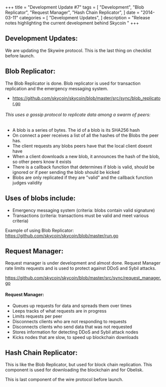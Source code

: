 +++
title = "Development Update #7"
tags = [
    "Development",
    "Blob Replicator",
    "Request Manager",
    "Hash Chain Replicator",
]
date = "2014-03-11"
categories = [
    "Development Updates",
]
description = "Release notes highlighting the current development behind Skycoin  "
+++

## Development Updates:

We are updating the Skywire protocol. This is the last thing on checklist before launch.

## Blob Replicator:

The Blob Replicator is done. Blob replicator is used for transaction replication and the emergency messaging system.

- https://github.com/skycoin/skycoin/blob/master/src/sync/blob_replicator.go

###### This uses a gossip protocol to replicate data among a swarm of peers:
- A blob is a series of bytes. The id of a blob is its SHA256 hash
- On connect a peer receives a list of all the hashes of the Blobs the peer has.
- The client requests any blobs peers have that the local client doesnt have
- When a client downloads a new blob, it announces the hash of the blob, so other peers know it exists
- There is a callback function that determines if blob is valid, should be ignored or if peer sending the blob should be kicked
- Blobs are only replicated if they  are "valid" and the callback function judges validity

## Uses of blobs include:
- Emergency messaging system (criteria: blobs contain valid signature)
- Transactions (criteria: transactions must be valid and meet various criteria)

Example of using Blob Replicator:
https://github.com/skycoin/skycoin/blob/master/run.go

## Request Manager:

Request manager is under development and almost done. Request Manager rate limits requests and is used to protect against DDoS and Sybil attacks.

https://github.com/skycoin/skycoin/blob/master/src/sync/request_manager.go

#### Request Manager:
- Queues up requests for data and spreads them over times
- Leeps tracks of what requests are in progress
- Limits requests per peer
- Disconnects clients who are not responding to requests
- Disconnects clients who send data that was not requested
- Stores information for detecting DDoS and Sybil attack nodes
- Kicks nodes that are slow, to speed up blockchain downloads

## Hash Chain Replicator:

This is like the Blob Replicator, but used for block chain replication. This component is used for downloading the blockchain and for Obelisk.

This is last component of the wire protocol before launch.
